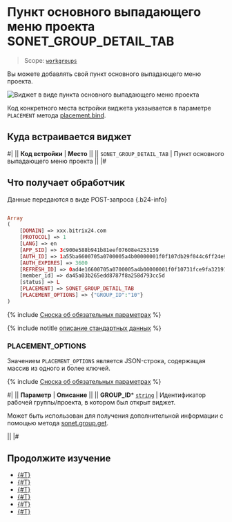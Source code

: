 # Пункт основного выпадающего меню проекта SONET_GROUP_DETAIL_TAB

> Scope: [`workgroups`](../../scopes/permissions.md)

Вы можете добавлять свой пункт основного выпадающего меню проекта.

![Виджет в виде пункта основного выпадающего меню проекта](./_images/SONET_GROUP_DETAIL_TAB.png "Виджет в виде пункта основного выпадающего меню проекта")

Код конкретного места встройки виджета указывается в параметре `PLACEMENT` метода [placement.bind](../placement-bind.md).

## Куда встраивается виджет

#|
|| **Код встройки** | **Место** ||
|| `SONET_GROUP_DETAIL_TAB` | Пункт основного выпадающего меню проекта ||
|#

## Что получает обработчик

Данные передаются в виде POST-запроса {.b24-info}

```php

Array
(
    [DOMAIN] => xxx.bitrix24.com
    [PROTOCOL] => 1
    [LANG] => en
    [APP_SID] => 3c900e588b941b81eef07608e4253159
    [AUTH_ID] => 1a55ba6600705a0700005a4b00000001f0f107db29f044c6ff24e984d378967134de83
    [AUTH_EXPIRES] => 3600
    [REFRESH_ID] => 0ad4e16600705a0700005a4b00000001f0f10731fce9fa3219163d545a088b217cc2d4
    [member_id] => da45a03b265edd8787f8a258d793cc5d
    [status] => L
    [PLACEMENT] => SONET_GROUP_DETAIL_TAB
    [PLACEMENT_OPTIONS] => {"GROUP_ID":"10"}
)

```

{% include [Сноска об обязательных параметрах](../../../_includes/required.md) %}

{% include notitle [описание стандартных данных](../_includes/widget_data.md) %}

### PLACEMENT_OPTIONS

Значением `PLACEMENT_OPTIONS` является JSON-строка, содержащая массив из одного и более ключей.

{% include [Сноска об обязательных параметрах](../../../_includes/required.md) %}

#|
|| **Параметр** | **Описание** ||
|| **GROUP_ID***
[`string`](../../data-types.md) | Идентификатор рабочей группы/проекта, в котором был открыт виджет.

Может быть использован для получения дополнительной информации с помощью метода [sonet.group.get](../../sonet-group/sonet-group-get.md).

||
|#

## Продолжите изучение

- [{#T}](../placement-bind.md)
- [{#T}](../ui-interaction/index.md)
- [{#T}](../ui-interaction/crm-card.md)
- [{#T}](../../../settings/interactivity/index.md)
- [{#T}](../open-application.md)
- [{#T}](../open-path.md)

